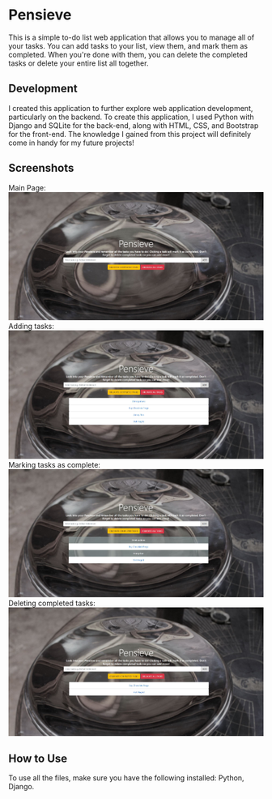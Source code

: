# Pensieve
This is a simple to-do list web application that allows you to manage all of your tasks. You can add tasks to your list, view them, and 
mark them as completed. When you're done with them, you can delete the completed tasks or delete your entire list all together.

## Development
I created this application to further explore web application development, particularly on the backend. To create this application, I used
Python with Django and SQLite for the back-end, along with HTML, CSS, and Bootstrap for the front-end. The knowledge I gained from this 
project will definitely come in handy for my future projects!

## Screenshots
Main Page:
![alt text](/screenshots/mainpage.JPG?raw=true "Main page")
Adding tasks:
![alt text](/screenshots/addingtasks.JPG?raw=true "Adding tasks")
Marking tasks as complete:
![alt text](/screenshots/completingtasks.JPG?raw=true "Marking tasks as complete")
Deleting completed tasks:
![alt text](/screenshots/deletecomplete.JPG?raw=true "Deleting completed tasks")

## How to Use
To use all the files, make sure you have the following installed: Python, Django.

